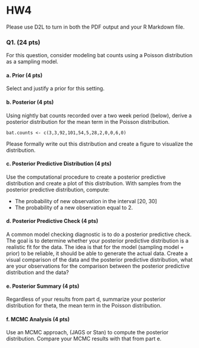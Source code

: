 # HW4

Please use D2L to turn in both the PDF output and your R Markdown file.

### Q1. (24 pts) 
For this question, consider modeling bat counts using a Poisson distribution as a sampling model.

#### a. Prior (4 pts)
Select and justify a prior for this setting.

#### b. Posterior (4 pts)
Using nightly bat counts recorded over a two week period (below), derive a posterior distribution for the mean term in the Poisson distribution.
```{r}
bat.counts <- c(3,3,92,101,54,5,28,2,0,0,6,0)
```
Please formally write out this distribution and create a figure to visualize the distribution.

#### c. Posterior Predictive Distribution (4 pts)
Use the computational procedure to create a posterior predictive distribution and create a plot of this distribution. With samples from the posterior predictive distribution, compute:

- The probability of new observation in the interval [20, 30]
- The probability of a new observation equal to 2.

#### d. Posterior Predictive Check (4 pts)
A common model checking diagnostic is to do a posterior predictive check. The goal is to determine whether your posterior predictive distribution is a realistic fit for the data. The idea is that for the model (sampling model + prior) to be reliable, it should be able to generate the actual data. Create a visual comparison of the data and the posterior predictive distribution, what are your observations for the comparison between the posterior predictive distribution and the data?

#### e. Posterior Summary (4 pts)
Regardless of your results from part d, summarize your posterior distribution for theta, the mean term in the Poisson distribution.

#### f. MCMC Analysis (4 pts)
Use an MCMC approach, (JAGS or Stan) to compute the posterior distribution. Compare your MCMC results with that from part e.
